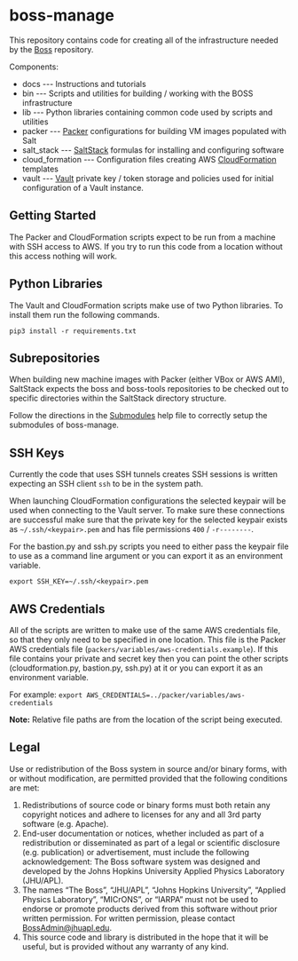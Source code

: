 boss-manage
===========

This repository contains code for creating all of the infrastructure needed by
the [Boss](https://github.com/aplmicrons/boss) repository.

Components:

 * docs --- Instructions and tutorials
 * bin --- Scripts and utilities for building / working with the BOSS infrastructure
 * lib --- Python libraries containing common code used by scripts and utilities
 * packer --- [Packer](https://www.packer.io/) configurations for building VM
              images populated with Salt
 * salt_stack --- [SaltStack](http://saltstack.com/) formulas for installing
                  and configuring software
 * cloud_formation --- Configuration files creating AWS [CloudFormation](https://aws.amazon.com/cloudformation/)
                       templates
 * vault --- [Vault](http://www.vaultproject.io/) private key / token storage
             and policies used for initial configuration of a Vault instance.

## Getting Started

The Packer and CloudFormation scripts expect to be run from a machine with SSH
access to AWS. If you try to run this code from a location without this access
nothing will work.

## Python Libraries

The Vault and CloudFormation scripts make use of two Python libraries. To
install them run the following commands.

`pip3 install -r requirements.txt`

## Subrepositories

When building new machine images with Packer (either VBox or AWS AMI),
SaltStack expects the boss and boss-tools repositories to be checked
out to specific directories within the SaltStack directory structure.

Follow the directions in the [Submodules](docs/Submodules.md) help file to
correctly setup the submodules of boss-manage.

## SSH Keys

Currently the code that uses SSH tunnels creates SSH sessions is written
expecting an SSH client `ssh` to be in the system path.

When launching CloudFormation configurations the selected keypair will be used
when connecting to the Vault server. To make sure these connections are
successful make sure that the private key for the selected keypair exists as
`~/.ssh/<keypair>.pem` and has file permissions `400` / `-r--------`.

For the bastion.py and ssh.py scripts you need to either pass the keypair
file to use as a command line argument or you can export it as an environment
variable.

`export SSH_KEY=~/.ssh/<keypair>.pem`

## AWS Credentials

All of the scripts are written to make use of the same AWS credentials file,
so that they only need to be specified in one location. This file is the Packer
AWS credentials file (`packers/variables/aws-credentials.example`). If this
file contains your private and secret key then you can point the other scripts
(cloudformation.py, bastion.py, ssh.py) at it or you can export it as an
environment variable.

For example: `export AWS_CREDENTIALS=../packer/variables/aws-credentials`

**Note:** Relative file paths are from the location of the script being executed.

## Legal

Use or redistribution of the Boss system in source and/or binary forms, with or without modification, are permitted provided that the following conditions are met:
 
1. Redistributions of source code or binary forms must both retain any copyright notices and adhere to licenses for any and all 3rd party software (e.g. Apache).
2. End-user documentation or notices, whether included as part of a redistribution or disseminated as part of a legal or scientific disclosure (e.g. publication) or advertisement, must include the following acknowledgement:  The Boss software system was designed and developed by the Johns Hopkins University Applied Physics Laboratory (JHU/APL). 
3. The names “The Boss”, “JHU/APL”, “Johns Hopkins University”, “Applied Physics Laboratory”, “MICrONS”, or “IARPA” must not be used to endorse or promote products derived from this software without prior written permission. For written permission, please contact BossAdmin@jhuapl.edu.
4. This source code and library is distributed in the hope that it will be useful, but is provided without any warranty of any kind.


